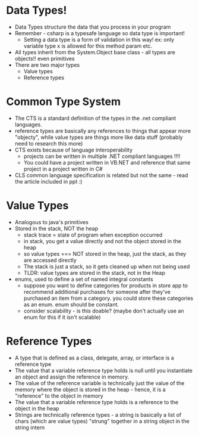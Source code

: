# Data Types!
- Data Types structure the data that you process in your program
- Remember - csharp is a typesafe language so data type is important!
    - Setting a data type is a form of validation in this way! ex: only variable type x is allowed for this method param etc.
- All types inherit from the System.Object base class - all types are objects!! even primitives
- There are two major types
    - Value types
    - Reference types

# Common Type System
- The CTS is a standard definition of the types in the .net compliant languages.
- reference types are basically any references to things that appear more "objecty", while value types are things more like data stuff (probably need to research this more)
- CTS exists because of language interoperability
    - projects can be written in multiple .NET compliant languages !!!!
    - You could have a project written in VB.NET and reference that same project in a project written in C#
- CLS common language specification is related but not the same - read the article included in ppt :)
    
# Value Types
- Analogous to java's primitives
- Stored in the stack, NOT the heap
    - stack trace = state of program when exception occurred
    - in stack, you get a value directly and not the object stored in the heap
    - so value types === NOT stored in the heap, just the stack, as they are accessed directly
    - The stack is just a stack, so it gets cleaned up when not being used
    - TLDR: value types are stored in the stack, not in the Heap
- enums, used to define a set of named integral constants
    - suppose you want to define categories for products in store app to recommend additional purchases for someone after they've purchased an item from a category. you could store these categories as an enum. enum should be constant. 
    - consider scalability - is this doable? (maybe don't actually use an enum for this if it isn't scalable)

# Reference Types
- A type that is defined as a class, delegate, array, or interface is a reference type
- The value that a variable reference type holds is null until you instantiate an object and assign the reference in memory.
- The value of the reference variable is technically just the value of the memory where the object is stored in the heap - hence, it is a "reference" to the object in memory
- The value that a variable reference type holds is a reference to the object in the heap
- Strings are technically reference types - a string is basically a list of chars (which are value types) "strung" together in a string object in the string intern